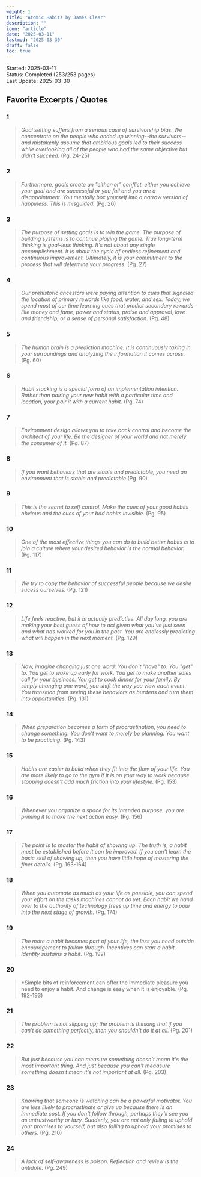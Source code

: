 ```yaml
---
weight: 1
title: "Atomic Habits by James Clear"
description: ""
icon: "article"
date: "2025-03-11"
lastmod: "2025-03-30"
draft: false
toc: true
---
```

Started: 2025-03-11<br />
Status: Completed (253/253 pages)<br />
Last Update: 2025-03-30 <br />

## Favorite Excerpts / Quotes

### 1
> *Goal setting suffers from a serious case of survivorship bias.
We concentrate on the people who ended up winning--the survivors--and mistakenly assume that ambitious goals led to their success while
overlooking all of the people who had the same objective but didn't succeed.* (Pg. 24-25)

### 2
> *Furthermore, goals create an "either-or" conflict: either you achieve your goal and are successful or you fail and you
are a disappointment. You mentally box yourself into a narrow version of happiness. This is misguided.* (Pg. 26)

### 3
> *The purpose of setting goals is to win the game. The purpose of building systems is to continue playing the game.
True long-term thinking is goal-less thinking. It's not about any single accomplishment. It is about the cycle of endless refinement and
continuous improvement. Ultimately, it is your commitment to the process that will determine your progress.* (Pg. 27)

### 4
> *Our prehistoric ancestors were paying attention to cues that signaled the location of primary rewards like food, water, and sex. Today,
we spend most of our time learning cues that predict secondary rewards like money and fame, power and status, praise and approval, love and friendship,
or a sense of personal satisfaction.* (Pg. 48)

### 5
> *The human brain is a prediction machine. It is continuously taking in your surroundings and analyzing the information it comes across.* (Pg. 60)

### 6
> *Habit stacking is a special form of an implementation intention. Rather than pairing your new habit with a particular time and location,
your pair it with a current habit.* (Pg. 74)

### 7
> *Environment design allows you to take back control and become the architect of your life. Be the designer of your world and not merely the consumer of it.* (Pg. 87)

### 8
> *If you want behaviors that are stable and predictable, you need an environment that is stable and predictable* (Pg. 90)

### 9
> *This is the secret to self control. Make the cues of your good habits obvious and the cues of your bad habits invisible.* (Pg. 95)

### 10
> *One of the most effective things you can do to build better habits is to join a culture where your desired behavior is the normal behavior.* (Pg. 117)

### 11
> *We try to copy the behavior of successful people because we desire sucess ourselves.* (Pg. 121)

### 12
> *Life feels reactive, but it is actually predictive. All day long, you are making your best guess of how to act given what you've just seen and what has worked for you
in the past. You are endlessly predicting what will happen in the next moment.* (Pg. 129)

### 13
> *Now, imagine changing just one word: You don't "have" to. You "get" to. You get to wake up early for work. You get to make another sales call for your business.
You get to cook dinner for your family. By simply changing one word, you shift the way you view each event. You transition
from seeing these behaviors as burdens and turn them into opportunities.* (Pg. 131)

### 14
> *When preparation becomes a form of procrastination, you need to change something. You don't want to merely be planning. You want to be practicing.* (Pg. 143)

### 15
> *Habits are easier to build when they fit into the flow of your life. You are more likely to go to the gym if it is on your way to work because stopping doesn't
add much friction into your lifestyle.* (Pg. 153)

### 16
> *Whenever you organize a space for its intended purpose, you are priming it to make the next action easy.* (Pg. 156)

### 17
> *The point is to master the habit of showing up. The truth is, a habit must be established before it can be improved. If you can't
learn the basic skill of showing up, then you have little hope of mastering the finer details.* (Pg. 163-164)

### 18
> *When you automate as much as your life as possible, you can spend your effort on the tasks machines cannot do yet. Each habit
we hand over to the authority of technology frees up time and energy to pour into the next stage of growth.* (Pg. 174)

### 19
> *The more a habit becomes part of your life, the less you need outside encouragement to follow through. Incentives can start a habit. Identity sustains a habit.* (Pg. 192)

### 20
> *Simple bits of reinforcement can offer the immediate pleasure you need to enjoy a habit. And change is easy when it is enjoyable. (Pg. 192-193)

### 21
> *The problem is not slipping up; the problem is thinking that if you can't do something perfectly, then you shouldn't do it at all.* (Pg. 201)

### 22
> *But just because you can measure something doesn't mean it's the most important thing. And just because you can't meaasure something doesn't mean
it's not important at all.* (Pg. 203)

### 23
> *Knowing that someone is watching can be a powerful motivator. You are less likely to procrastinate or give up because there is an immediate cost.
If you don't follow through, perhaps they'll see you as untrustworthy or lazy. Suddenly, you are not only failing to uphold your promises to yourself,
but also failing to uphold your promises to others.* (Pg. 210)

### 24
> *A lack of self-awareness is poison. Reflection and review is the antidote.* (Pg. 249)